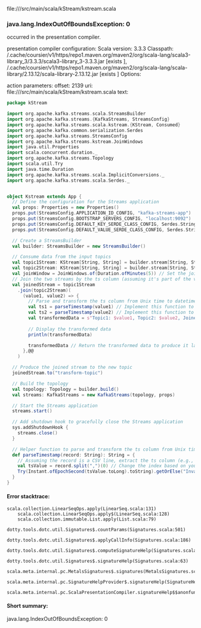 file://<WORKSPACE>/src/main/scala/kStream/kstream.scala
### java.lang.IndexOutOfBoundsException: 0

occurred in the presentation compiler.

presentation compiler configuration:
Scala version: 3.3.3
Classpath:
<HOME>/.cache/coursier/v1/https/repo1.maven.org/maven2/org/scala-lang/scala3-library_3/3.3.3/scala3-library_3-3.3.3.jar [exists ], <HOME>/.cache/coursier/v1/https/repo1.maven.org/maven2/org/scala-lang/scala-library/2.13.12/scala-library-2.13.12.jar [exists ]
Options:



action parameters:
offset: 2139
uri: file://<WORKSPACE>/src/main/scala/kStream/kstream.scala
text:
```scala
package kStream

import org.apache.kafka.streams.scala.StreamsBuilder
import org.apache.kafka.streams.{KafkaStreams, StreamsConfig}
import org.apache.kafka.streams.scala.kstream.{KStream, Consumed}
import org.apache.kafka.common.serialization.Serdes
import org.apache.kafka.streams.StreamsConfig
import org.apache.kafka.streams.kstream.JoinWindows
import java.util.Properties
import scala.concurrent.duration._
import org.apache.kafka.streams.Topology
import scala.util.Try
import java.time.Duration
import org.apache.kafka.streams.scala.ImplicitConversions._
import org.apache.kafka.streams.scala.Serdes._


object Kstream extends App {
  // Define the configuration for the Streams application
  val props: Properties = new Properties()
  props.put(StreamsConfig.APPLICATION_ID_CONFIG, "kafka-streams-app")
  props.put(StreamsConfig.BOOTSTRAP_SERVERS_CONFIG, "localhost:9092")
  props.put(StreamsConfig.DEFAULT_KEY_SERDE_CLASS_CONFIG, Serdes.String().getClass.getName)
  props.put(StreamsConfig.DEFAULT_VALUE_SERDE_CLASS_CONFIG, Serdes.String().getClass.getName)

  // Create a StreamsBuilder
  val builder: StreamsBuilder = new StreamsBuilder()

  // Consume data from the input topics
  val topic1Stream: KStream[String, String] = builder.stream[String, String]("topic1")
  val topic2Stream: KStream[String, String] = builder.stream[String, String]("topic2")
  val joinWindow = JoinWindows.of(Duration.ofMinutes(5)) // Set the join window (e.g., 5 minutes)
  // Join the two streams by the ts column (assuming it's part of the value)
  val joinedStream = topic1Stream
    .join(topic2Stream)(
      (value1, value2) => {
        // Parse and transform the ts column from Unix time to datetime
        val ts1 = parseTimestamp(value1) // Implement this function to extract and convert ts
        val ts2 = parseTimestamp(value2) // Implement this function to extract and convert ts
        val transformedData = s"Topic1: $value1, Topic2: $value2, JoinedTS: $ts1, $ts2"
        
        // Display the transformed data
        println(transformedData)

        transformedData // Return the transformed data to produce it later
      },@@
    )

  // Produce the joined stream to the new topic
  joinedStream.to("transform-topic")

  // Build the topology
  val topology: Topology = builder.build()
  val streams: KafkaStreams = new KafkaStreams(topology, props)

  // Start the Streams application
  streams.start()

  // Add shutdown hook to gracefully close the Streams application
  sys.addShutdownHook {
    streams.close()
  }

  // Helper function to parse and transform the ts column from Unix time to datetime
  def parseTimestamp(record: String): String = {
    // Assuming the record is a CSV line, extract the ts column (e.g., from the first position)
    val tsValue = record.split(",")(0) // Change the index based on your CSV format
    Try(Instant.ofEpochSecond(tsValue.toLong).toString).getOrElse("Invalid Timestamp")
  }
}

```



#### Error stacktrace:

```
scala.collection.LinearSeqOps.apply(LinearSeq.scala:131)
	scala.collection.LinearSeqOps.apply$(LinearSeq.scala:128)
	scala.collection.immutable.List.apply(List.scala:79)
	dotty.tools.dotc.util.Signatures$.countParams(Signatures.scala:501)
	dotty.tools.dotc.util.Signatures$.applyCallInfo(Signatures.scala:186)
	dotty.tools.dotc.util.Signatures$.computeSignatureHelp(Signatures.scala:94)
	dotty.tools.dotc.util.Signatures$.signatureHelp(Signatures.scala:63)
	scala.meta.internal.pc.MetalsSignatures$.signatures(MetalsSignatures.scala:17)
	scala.meta.internal.pc.SignatureHelpProvider$.signatureHelp(SignatureHelpProvider.scala:51)
	scala.meta.internal.pc.ScalaPresentationCompiler.signatureHelp$$anonfun$1(ScalaPresentationCompiler.scala:435)
```
#### Short summary: 

java.lang.IndexOutOfBoundsException: 0